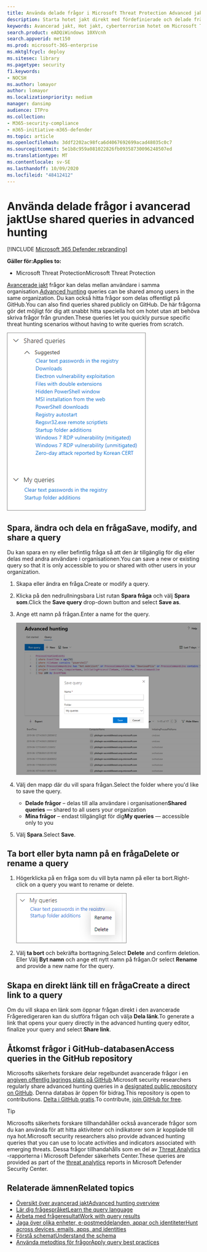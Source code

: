 ```yaml
---
title: Använda delade frågor i Microsoft Threat Protection Advanced jakt
description: Starta hotet jakt direkt med fördefinierade och delade frågor. Dela dina frågor till allmänheten eller till din organisation.
keywords: Avancerad jakt, Hot jakt, cyberterrorism hotet om Microsoft Threat Protection, Microsoft 365, MTP, m365, sökning, frågor, telemetri, anpassade identifieringar, schema, kusto, GitHub repo, mina frågor, delade frågor
search.product: eADQiWindows 10XVcnh
search.appverid: met150
ms.prod: microsoft-365-enterprise
ms.mktglfcycl: deploy
ms.sitesec: library
ms.pagetype: security
f1.keywords:
- NOCSH
ms.author: lomayor
author: lomayor
ms.localizationpriority: medium
manager: dansimp
audience: ITPro
ms.collection:
- M365-security-compliance
- m365-initiative-m365-defender
ms.topic: article
ms.openlocfilehash: 3ddf2202ac98fca6d4067692699acad48035c0c7
ms.sourcegitcommit: 5e1b8c959a081022826fb09358730096248507ed
ms.translationtype: MT
ms.contentlocale: sv-SE
ms.lasthandoff: 10/09/2020
ms.locfileid: "48412412"
---
```

# <a name="use-shared-queries-in-advanced-hunting"></a><span data-ttu-id="4acb0-105">Använda delade frågor i avancerad jakt</span><span class="sxs-lookup"><span data-stu-id="4acb0-105">Use shared queries in advanced hunting</span></span>

[!INCLUDE [Microsoft 365 Defender rebranding](../includes/microsoft-defender.md)]


<span data-ttu-id="4acb0-106">**Gäller för:**</span><span class="sxs-lookup"><span data-stu-id="4acb0-106">**Applies to:**</span></span>
- <span data-ttu-id="4acb0-107">Microsoft Threat Protection</span><span class="sxs-lookup"><span data-stu-id="4acb0-107">Microsoft Threat Protection</span></span>



<span data-ttu-id="4acb0-108">[Avancerade jakt](advanced-hunting-overview.md) frågor kan delas mellan användare i samma organisation.</span><span class="sxs-lookup"><span data-stu-id="4acb0-108">[Advanced hunting](advanced-hunting-overview.md) queries can be shared among users in the same organization.</span></span> <span data-ttu-id="4acb0-109">Du kan också hitta frågor som delas offentligt på GitHub.</span><span class="sxs-lookup"><span data-stu-id="4acb0-109">You can also find queries shared publicly on GitHub.</span></span> <span data-ttu-id="4acb0-110">De här frågorna gör det möjligt för dig att snabbt hitta speciella hot om hotet utan att behöva skriva frågor från grunden.</span><span class="sxs-lookup"><span data-stu-id="4acb0-110">These queries let you quickly pursue specific threat hunting scenarios without having to write queries from scratch.</span></span>

![Bild av delade frågor](../../media/advanced-hunting-shared-queries.png)

## <a name="save-modify-and-share-a-query"></a><span data-ttu-id="4acb0-112">Spara, ändra och dela en fråga</span><span class="sxs-lookup"><span data-stu-id="4acb0-112">Save, modify, and share a query</span></span>
<span data-ttu-id="4acb0-113">Du kan spara en ny eller befintlig fråga så att den är tillgänglig för dig eller delas med andra användare i organisationen.</span><span class="sxs-lookup"><span data-stu-id="4acb0-113">You can save a new or existing query so that it is only accessible to you or shared with other users in your organization.</span></span> 

1. <span data-ttu-id="4acb0-114">Skapa eller ändra en fråga.</span><span class="sxs-lookup"><span data-stu-id="4acb0-114">Create or modify a query.</span></span> 

2. <span data-ttu-id="4acb0-115">Klicka på den nedrullningsbara List rutan **Spara fråga** och välj **Spara som**.</span><span class="sxs-lookup"><span data-stu-id="4acb0-115">Click the **Save query** drop-down button and select **Save as**.</span></span>
    
3. <span data-ttu-id="4acb0-116">Ange ett namn på frågan.</span><span class="sxs-lookup"><span data-stu-id="4acb0-116">Enter a name for the query.</span></span> 

   ![Bild av hur du sparar en fråga](../../media/advanced-hunting-save-query.png)

4. <span data-ttu-id="4acb0-118">Välj den mapp där du vill spara frågan.</span><span class="sxs-lookup"><span data-stu-id="4acb0-118">Select the folder where you'd like to save the query.</span></span>
    - <span data-ttu-id="4acb0-119">**Delade frågor** – delas till alla användare i organisationen</span><span class="sxs-lookup"><span data-stu-id="4acb0-119">**Shared queries** — shared to all users your organization</span></span>
    - <span data-ttu-id="4acb0-120">**Mina frågor** – endast tillgängligt för dig</span><span class="sxs-lookup"><span data-stu-id="4acb0-120">**My queries** — accessible only to you</span></span>
    
5. <span data-ttu-id="4acb0-121">Välj **Spara**.</span><span class="sxs-lookup"><span data-stu-id="4acb0-121">Select **Save**.</span></span> 

## <a name="delete-or-rename-a-query"></a><span data-ttu-id="4acb0-122">Ta bort eller byta namn på en fråga</span><span class="sxs-lookup"><span data-stu-id="4acb0-122">Delete or rename a query</span></span>
1. <span data-ttu-id="4acb0-123">Högerklicka på en fråga som du vill byta namn på eller ta bort.</span><span class="sxs-lookup"><span data-stu-id="4acb0-123">Right-click on a query you want to rename or delete.</span></span>

    ![Bild av en borttagnings fråga](../../media/advanced_hunting_delete_rename.png)

2. <span data-ttu-id="4acb0-125">Välj **ta bort** och bekräfta borttagning.</span><span class="sxs-lookup"><span data-stu-id="4acb0-125">Select **Delete** and confirm deletion.</span></span> <span data-ttu-id="4acb0-126">Eller Välj **Byt namn** och ange ett nytt namn på frågan.</span><span class="sxs-lookup"><span data-stu-id="4acb0-126">Or select **Rename** and provide a new name for the query.</span></span>

## <a name="create-a-direct-link-to-a-query"></a><span data-ttu-id="4acb0-127">Skapa en direkt länk till en fråga</span><span class="sxs-lookup"><span data-stu-id="4acb0-127">Create a direct link to a query</span></span>
<span data-ttu-id="4acb0-128">Om du vill skapa en länk som öppnar frågan direkt i den avancerade Frågeredigeraren kan du slutföra frågan och välja **Dela länk**.</span><span class="sxs-lookup"><span data-stu-id="4acb0-128">To generate a link that opens your query directly in the advanced hunting query editor, finalize your query and select **Share link**.</span></span>

## <a name="access-queries-in-the-github-repository"></a><span data-ttu-id="4acb0-129">Åtkomst frågor i GitHub-databasen</span><span class="sxs-lookup"><span data-stu-id="4acb0-129">Access queries in the GitHub repository</span></span>  
<span data-ttu-id="4acb0-130">Microsofts säkerhets forskare delar regelbundet avancerade frågor i en [angiven offentlig lagrings plats på GitHub](https://aka.ms/hunting-queries).</span><span class="sxs-lookup"><span data-stu-id="4acb0-130">Microsoft security researchers regularly share advanced hunting queries in a [designated public repository on GitHub](https://aka.ms/hunting-queries).</span></span> <span data-ttu-id="4acb0-131">Denna databas är öppen för bidrag.</span><span class="sxs-lookup"><span data-stu-id="4acb0-131">This repository is open to contributions.</span></span> <span data-ttu-id="4acb0-132">[Delta i GitHub gratis](https://github.com/).</span><span class="sxs-lookup"><span data-stu-id="4acb0-132">To contribute, [join GitHub for free](https://github.com/).</span></span>

>[!tip]
><span data-ttu-id="4acb0-133">Microsofts säkerhets forskare tillhandahåller också avancerade frågor som du kan använda för att hitta aktiviteter och indikatorer som är kopplade till nya hot.</span><span class="sxs-lookup"><span data-stu-id="4acb0-133">Microsoft security researchers also provide advanced hunting queries that you can use to locate activities and indicators associated with emerging threats.</span></span> <span data-ttu-id="4acb0-134">Dessa frågor tillhandahålls som en del av [Threat Analytics](https://docs.microsoft.com/windows/security/threat-protection/microsoft-defender-atp/threat-analytics) -rapporterna i Microsoft Defender säkerhets Center.</span><span class="sxs-lookup"><span data-stu-id="4acb0-134">These queries are provided as part of the [threat analytics](https://docs.microsoft.com/windows/security/threat-protection/microsoft-defender-atp/threat-analytics) reports in Microsoft Defender Security Center.</span></span>

## <a name="related-topics"></a><span data-ttu-id="4acb0-135">Relaterade ämnen</span><span class="sxs-lookup"><span data-stu-id="4acb0-135">Related topics</span></span>
- [<span data-ttu-id="4acb0-136">Översikt över avancerad jakt</span><span class="sxs-lookup"><span data-stu-id="4acb0-136">Advanced hunting overview</span></span>](advanced-hunting-overview.md)
- [<span data-ttu-id="4acb0-137">Lär dig frågespråket</span><span class="sxs-lookup"><span data-stu-id="4acb0-137">Learn the query language</span></span>](advanced-hunting-query-language.md)
- [<span data-ttu-id="4acb0-138">Arbeta med frågeresultat</span><span class="sxs-lookup"><span data-stu-id="4acb0-138">Work with query results</span></span>](advanced-hunting-query-results.md)
- [<span data-ttu-id="4acb0-139">Jaga över olika enheter, e-postmeddelanden, appar och identiteter</span><span class="sxs-lookup"><span data-stu-id="4acb0-139">Hunt across devices, emails, apps, and identities</span></span>](advanced-hunting-query-emails-devices.md)
- [<span data-ttu-id="4acb0-140">Förstå schemat</span><span class="sxs-lookup"><span data-stu-id="4acb0-140">Understand the schema</span></span>](advanced-hunting-schema-tables.md)
- [<span data-ttu-id="4acb0-141">Använda metodtips för frågor</span><span class="sxs-lookup"><span data-stu-id="4acb0-141">Apply query best practices</span></span>](advanced-hunting-best-practices.md)
